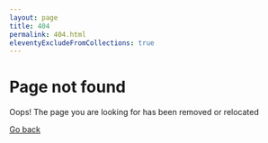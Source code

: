 ```yaml
---
layout: page
title: 404
permalink: 404.html
eleventyExcludeFromCollections: true
---
```


# Page not found

Oops! The page you are looking for has been removed or relocated

<a href="/">Go back</a>
